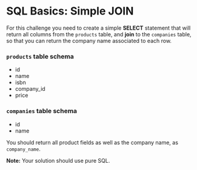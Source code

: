 # SQL Basics: Simple JOIN
For this challenge you need to create a simple **SELECT** statement that will
return all columns from the `products` table, and **join** to the `companies`
table, so that you can return the company name associated to each row.

### `products` table schema
- id
- name
- isbn
- company_id
- price

### `companies` table schema
- id
- name

You should return all product fields as well as the company name, as
`company_name`.

**Note:** Your solution should use pure SQL.
